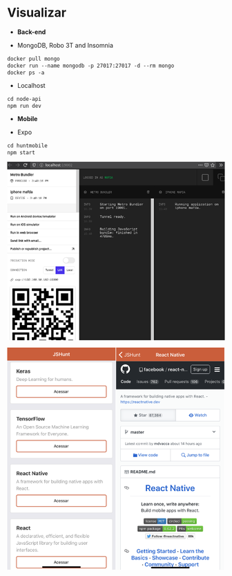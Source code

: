 # Visualizar

* **Back-end**

* MongoDB, Robo 3T and Insomnia

```
docker pull mongo
docker run --name mongodb -p 27017:27017 -d --rm mongo
docker ps -a
```

* Localhost
  
```
cd node-api
npm run dev
```
* **Mobile**

* Expo 

```
cd huntmobile
npm start
```

![react native - expo](../resultados/expo.png)

![react native](../resultados/react-native.png)
